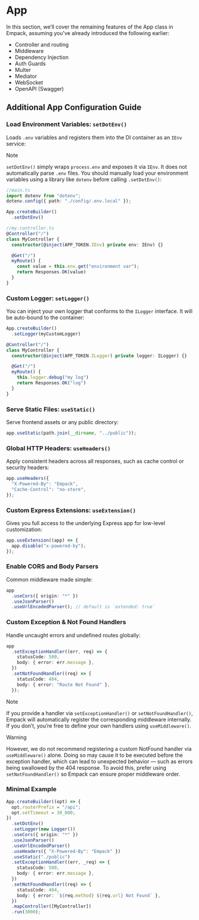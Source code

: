 # App

In this section, we’ll cover the remaining features of the App class in Empack, assuming you've already introduced the following earlier:

* Controller and routing
* Middleware
* Dependency Injection
* Auth Guards
* Multer
* Mediator
* WebSocket
* OpenAPI (Swagger)

## Additional App Configuration Guide

### Load Environment Variables: `setDotEnv()`

Loads `.env` variables and registers them into the DI container as an `IEnv` service:

> [!NOTE]
`setDotEnv()` simply wraps `process.env` and exposes it via `IEnv`.
It does not automatically parse `.env` files.
You should manually load your environment variables using a library like `dotenv` before calling `.setDotEnv()`:

```ts
//main.ts
import dotenv from "dotenv";
dotenv.config({ path: "./config/.env.local" });

App.createBuilder()
  .setDotEnv()

//my.controller.ts
@Controller("/")
class MyController {
  constructor(@inject(APP_TOKEN.IEnv) private env: IEnv) {}

  @Get("/")
  myRoute() {
    const value = this.env.get("environment var");
    return Responses.OK(value)
  }
}
```

### Custom Logger: `setLogger()`

You can inject your own logger that conforms to the `ILogger` interface. It will be auto-bound to the container:

```ts
App.createBuilder()
  .setLogger(myCustomLogger)

@Controller("/")
class MyController {
  constructor(@inject(APP_TOKEN.ILogger) private logger: ILogger) {}

  @Get("/")
  myRoute() {
    this.logger.debug("my log")
    return Responses.OK("log")
  }
}
```

### Serve Static Files: `useStatic()`

Serve frontend assets or any public directory:

```ts
app.useStatic(path.join(__dirname, "../public"));
```

### Global HTTP Headers: `useHeaders()`

Apply consistent headers across all responses, such as cache control or security headers:

```ts
app.useHeaders({
  "X-Powered-By": "Empack",
  "Cache-Control": "no-store",
});
```

### Custom Express Extensions: `useExtension()`

Gives you full access to the underlying Express app for low-level customization:

```ts
app.useExtension((app) => {
  app.disable("x-powered-by");
});
```

### Enable CORS and Body Parsers

Common middleware made simple:

```ts
app
  .useCors({ origin: "*" })
  .useJsonParser()
  .useUrlEncodedParser(); // default is `extended: true`
```

### Custom Exception & Not Found Handlers

Handle uncaught errors and undefined routes globally:

```ts
app
  .setExceptionHandler((err, req) => {
    statusCode: 500,
    body: { error: err.message },
  })
  .setNotFoundHandler((req) => {
    statusCode: 404,
    body: { error: "Route Not Found" },
  });
```

>[!NOTE]
If you provide a handler via `setExceptionHandler()` or `setNotFoundHandler()`,
Empack will automatically register the corresponding middleware internally.
If you don’t, you’re free to define your own handlers using `useMiddleware()`.

>[!WARNING]
However, we do not recommend registering a custom NotFound handler via `useMiddleware()` alone.
Doing so may cause it to be executed before the exception handler, which can lead to unexpected behavior — such as errors being swallowed by the 404 response.
To avoid this, prefer using `setNotFoundHandler()` so Empack can ensure proper middleware order.

### Minimal Example

```ts
App.createBuilder((opt) => {
  opt.routerPrefix = "/api";
  opt.setTimeout = 30_000;
})
  .setDotEnv()
  .setLogger(new Logger())
  .useCors({ origin: "*" })
  .useJsonParser()
  .useUrlEncodedParser()
  .useHeaders({ "X-Powered-By": "Empack" })
  .useStatic("./public")
  .setExceptionHandler((err, _req) => {
    statusCode: 500,
    body: { error: err.message },
  })
  .setNotFoundHandler((req) => {
    statusCode: 404,
    body: { error: `${req.method} ${req.url} Not Found` },
  })
  .mapController([MyController])
  .run(3000);
```
